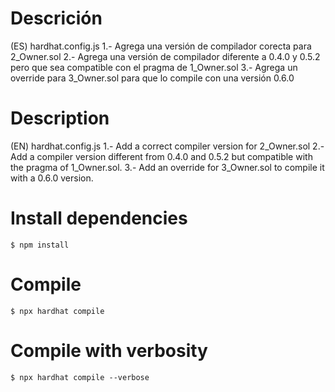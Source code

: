 # Descrición
(ES) hardhat.config.js
1.- Agrega una versión de compilador corecta para 2_Owner.sol
2.- Agrega una versión de compilador diferente a 0.4.0 y 0.5.2 pero que sea compatible con el pragma de 1_Owner.sol
3.- Agrega un override para 3_Owner.sol para que lo compile con una versión 0.6.0 
# Description
(EN) hardhat.config.js
1.- Add a correct compiler version for 2_Owner.sol
2.- Add a compiler version different from 0.4.0 and 0.5.2 but compatible with the pragma of 1_Owner.sol.
3.- Add an override for 3_Owner.sol to compile it with a 0.6.0 version.

# Install dependencies

`$ npm install`

# Compile

`$ npx hardhat compile`

# Compile with verbosity 

`$ npx hardhat compile --verbose`